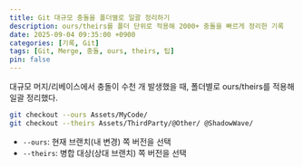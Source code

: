 ```yaml
---
title: Git 대규모 충돌을 폴더별로 일괄 정리하기
description: ours/theirs를 폴더 단위로 적용해 2000+ 충돌을 빠르게 정리한 기록
date: 2025-09-04 09:35:00 +0900
categories: [기록, Git]
tags: [Git, Merge, 충돌, ours, theirs, 팁]
pin: false
---
```


대규모 머지/리베이스에서 충돌이 수천 개 발생했을 때, 폴더별로 ours/theirs를 적용해 일괄 정리했다.

```bash
git checkout --ours Assets/MyCode/
git checkout --theirs Assets/ThirdParty/@Other/ @ShadowWave/
```

 - `--ours`: 현재 브랜치(내 변경) 쪽 버전을 선택
 - `--theirs`: 병합 대상(상대 브랜치) 쪽 버전을 선택


